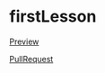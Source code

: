 # firstLesson

 [Preview](https://khrystynastyslo.github.io/firstLesson/)
 
 [PullRequest](https://github.com/khrystynastyslo.github.io/firstLesson/pull/1/files)
